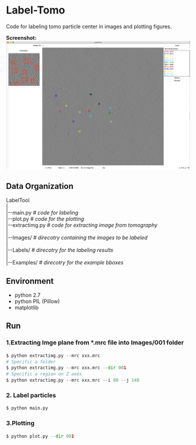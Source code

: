 Label-Tomo
===============

Code for labeling tomo particle center in images  and plotting figures.

**Screenshot:**
<img src="./screenshot.png"/>

Data Organization
-----------------
LabelTool  
|  
|--main.py   *#  code for labeling*  
|--plot.py   *#  code for the plotting*  
|--extractimg.py   *#  code for extracting image from tomography*  
|  
|--Images/   *# direcotry containing the images to be labeled*  
|  
|--Labels/   *# direcotry for the labeling results*  
|  
|--Examples/  *# direcotry for the example bboxes*  

Environment
----------
- python 2.7
- python PIL (Pillow)
- matplotlib

Run
-------
### 1.Extracting Imge plane from \*.mrc file into Images\/001 folder
```python
$ python extractimg.py --mrc xxx.mrc
# Specific a folder
$ python extractimg.py --mrc xxx.mrc --dir 001
# Specific a region on Z axes
$ python extractimg.py --mrc xxx.mrc --i 80 --j 140
```

### 2. Label particles
```python
$ python main.py
```

### 3.Plotting
``` python
$ python plot.py --dir 001
```

